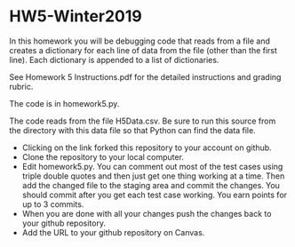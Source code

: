 # HW5-Winter2019
In this homework you will be debugging code that reads from a file and creates a dictionary for each line of data from the file (other than the first line). Each dictionary is appended to a list of dictionaries.  

See Homework 5 Instructions.pdf for the detailed instructions and grading rubric.

The code is in homework5.py.

The code reads from the file H5Data.csv.  Be sure to run this source from the directory with this data file so that Python can find the data file.

- Clicking on the link forked this repository to your account on github.  
- Clone the repository to your local computer.
- Edit homework5.py.  You can comment out most of the test cases using triple double quotes and then just get one thing working at a time.  Then add the changed file to the staging area and commit the changes.  You should commit after you get each test case working.  You earn points for up to 3 commits.
- When you are done with all your changes push the changes back to your github repository.
- Add the URL to your github repository on Canvas.

